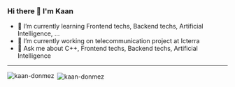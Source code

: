 ### Hi there 👋 I'm Kaan

- 🌱 I’m currently learning Frontend techs, Backend techs, Artificial Intelligence, ...
- 🔭 I’m currently working on telecommunication project at Icterra
- 💬 Ask me about C++, Frontend techs, Backend techs, Artificial Intelligence
<!--
**kaan-donmez/kaan-donmez** is a ✨ _special_ ✨ repository because its `README.md` (this file) appears on your GitHub profile.

Here are some ideas to get you started:

- 🔭 I’m currently working on ...
- 👯 I’m looking to collaborate on ...
- 🤔 I’m looking for help with ...
- 💬 Ask me about ...
- 📫 How to reach me: ...
- 😄 Pronouns: ...
- ⚡ Fun fact: ...
-->

---

<p><img align="left" src="https://github-readme-stats.vercel.app/api/top-langs?username=kaan-donmez&show_icons=true&locale=en&layout=compact" alt="kaan-donmez" /></p>

<p>&nbsp;<img align="center" src="https://github-readme-stats.vercel.app/api?username=kaan-donmez&show_icons=true&locale=en" alt="kaan-donmez" /></p>

<br />
<br />
